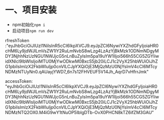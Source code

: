 # 一、项目安装
- npm初始化`npm i`
- 启动项目`npm run dev`




rfreshToken
:"eyJhbGciOiJIUzI1NiIsInR5cCI6IkpXVCJ9.eyJpZCI6NywiYXZhdGFyIjoiaHR0cHM6Ly9jdWJlLmVsZW1lY2RuLmNvbS8wLzg4LzAzYjBkMzk1ODNmNDgyMDY3NjhhNzUzNGU1NWJjcG5nLnBuZyIsIm5pa19uYW1lIjoi566h55CG5ZGYIiwidXNlcl9lbWlsIjoiMTU0MjYwODkwM0BxcS5jb20iLCJ1c2VyX25hbWUiOiJhZG1pbiIsImlzX2FkbWluIjp0cnVlLCJpYXQiOjE3MjQzMzU0NjYsImV4cCI6MTcyNDMzNTUyNn0.qAUayjYWD7_6n7s12FHVEUF5V14Jh_AqrD7vHfrrJmk"

accessToken: 
"eyJhbGciOiJIUzI1NiIsInR5cCI6IkpXVCJ9.eyJpZCI6NywiYXZhdGFyIjoiaHR0cHM6Ly9jdWJlLmVsZW1lY2RuLmNvbS8wLzg4LzAzYjBkMzk1ODNmNDgyMDY3NjhhNzUzNGU1NWJjcG5nLnBuZyIsIm5pa19uYW1lIjoi566h55CG5ZGYIiwidXNlcl9lbWlsIjoiMTU0MjYwODkwM0BxcS5jb20iLCJ1c2VyX25hbWUiOiJhZG1pbiIsImlzX2FkbWluIjp0cnVlLCJpYXQiOjE3MjQzMzU0NjYsImV4cCI6MTcyNDMzNTQ2OX0.M4iG9wY1tNuOP5IbIgDTb-OvX0PHCN8kTZ6ifZM3GAU"


